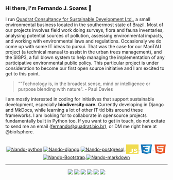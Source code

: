 ### Hi there, I'm Fernando J. Soares 👋
I run [Quadrat Consultancy for Sustainable Development Ltd.](http://www.quadrat.bio.br), a small environmental business located in the southermost state of Brazil. Most of our projects involves field work doing surveys, flora and fauna inventaries, analysing potential sources of pollution, assessing environmental impacts, and working with environmental laws and regulations. Occasionaly we do come up with some IT ideas to pursui. That was the case for our ManTAU project (a technical manual to assist in the urban trees management), and the SIGP3, a full blown system to help managing the implementation of any participative environmental public policy. This particular project is under consideration to become our first open source initiative and I am excited to get to this point. 

> “"Technology is, in the broadest sense, mind or intelligence or purpose blending with nature". - Paul Davies
 
I am mostly interested in coding for initiatives that support sustainable development, especially **biodiversity care.** Currently developing in Django and MkDocs, while learning a lot of other IT tid bits around these frameworks. I am looking for to collaborate in opensource projects fundamentally built in Python too. If you want to get in touch, do not exitate to send me an email (fernando@quadrat.bio.br), or DM me right here at @biofsphere.
  
<div align="center">
  <a href="https://github.com/biofsphere">
  <!--- <img height="180em" width="45%" src="https://github-readme-stats.vercel.app/api?username=biofsphere&show_icons=true&theme=gotham&include_all_commits=true&count_private=true"/> --->
  <!---<img height="180em" width="45%" src="https://github-readme-stats.vercel.app/api/top-langs/?username=biofsphere&layout=compact&langs_count=7&theme=gotham"/> --->
</div>
<div style="display: inline_block" align="center"><br>
  
  <img align="center" alt="Nando-python" height="30" width="40" src="https://cdn.jsdelivr.net/gh/devicons/devicon/icons/python/python-original.svg" />
  <img align="center" alt="Nando-django" height="30" width="40" src="https://cdn.jsdelivr.net/gh/devicons/devicon/icons/django/django-plain.svg" />
  <img align="center" alt="Nando-postgresql" height="30" width="40" src="https://cdn.jsdelivr.net/gh/devicons/devicon/icons/postgresql/postgresql-plain.svg" />
  <img align="center" alt="Nando-Js" height="30" width="40" src="https://raw.githubusercontent.com/devicons/devicon/master/icons/javascript/javascript-plain.svg">
  <img align="center" alt="Nando-CSS" height="30" width="40" src="https://raw.githubusercontent.com/devicons/devicon/master/icons/css3/css3-original.svg">
  <img align="center" alt="Nando-HTML" height="30" width="40" src="https://raw.githubusercontent.com/devicons/devicon/master/icons/html5/html5-original.svg">  
  <img align="center" alt="Nando-Bootstrap" height="30" width="40" src="https://cdn.jsdelivr.net/gh/devicons/devicon/icons/bootstrap/bootstrap-plain.svg">
  <img align="center" alt="Nando-markdown" height="30" width="40"src="https://cdn.jsdelivr.net/gh/devicons/devicon/icons/markdown/markdown-original.svg" />
  
 </div>
  
  ---
  
<div align="center"> 
  <a href="https://www.instagram.com/biofsphere/" target="_blank"><img src="https://img.shields.io/badge/-Instagram-%23E4405F?style=for-the-badge&logo=instagram&logoColor=white" target="_blank"></a>
  <a href = "mailto:biofsdev@gmail.com"><img src="https://img.shields.io/badge/-Gmail-%23333?style=for-the-badge&logo=gmail&logoColor=white" target="_blank"></a>
  <a href="https://twitter.com/naturesdoing" target="_blank"><img src="https://img.shields.io/badge/Twitter-1DA1F2?style=for-the-badge&logo=twitter&logoColor=white"></a> 
  <a href="https://www.linkedin.com/in/fsoares" target="_blank"><img src="https://img.shields.io/badge/LinkedIn-0077B5?style=for-the-badge&logo=linkedin&logoColor=white"></a>
  <a href="https://stackoverflow.com/users/5583082/fernando-soares" target="_blank"><img src="https://img.shields.io/badge/Stack_Overflow-FE7A16?style=for-the-badge&logo=stack-overflow&logoColor=white"></a>
  <a href="https://medium.com/@BIOFSOARES" target="_blank"><img src=https://img.shields.io/badge/Medium-12100E?style=for-the-badge&logo=medium&logoColor=white></a>
 </div>



<!---
biofsphere/biofsphere is a ✨ special ✨ repository because its `README.md` (this file) appears on your GitHub profile.
You can click the Preview link to take a look at your changes.
--->
